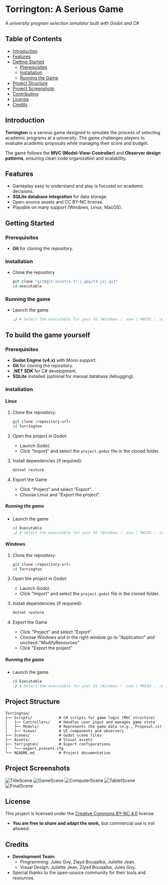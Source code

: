 # Torrington: A Serious Game

_A university program selection simulator built with Godot and C#_

## Table of Contents
- [Introduction](#introduction)
- [Features](#features)
- [Getting Started](#getting-started)
  - [Prerequisites](#prerequisites)
  - [Installation](#installation)
  - [Running the Game](#running-the-game)
- [Project Structure](#project-structure)
- [Project Screenshots](#project-screenschots)
- [Contributing](#contributing)
- [License](#license)
- [Credits](#credits)

## Introduction
**Torrington** is a serious game designed to simulate the process of selecting academic programs at a university. The game challenges players to evaluate academic proposals while managing their score and budget.

The game follows the **MVC (Model-View-Controller)** and **Observer design patterns**, ensuring clean code organization and scalability.

## Features
- Gameplay easy to understand and play is focused on academic decisions.
- **SQLite database integration** for data storage.
- Open-source assets and CC BY-NC license.
- Playable on many support (Windows, Linux, MacOS).

## Getting Started

### Prerequisites
- **Git** for cloning the repository.

### Installation
- Clone the repository
    ```bash
    git clone "git@git.unistra.fr:j.goy/t3-jzj.git"
    cd executable
    ```
### Running the game
- Launch the game
    ```bash
    ./ # Select the executable for your OS (Windows : .exe | MACOS : .app | Linux : no extension)
    ```

## To build the game yourself

### Prerequisites
- **Godot Engine (v4.x)** with Mono support.
- **Git** for cloning the repository.
- **.NET SDK** for C# development.
- **SQLite** installed (optional for manual database debugging).

### Installation

#### Linux
1. Clone the repository:
   ```bash
   git clone <repository-url>
   cd Torrington
   ```
2. Open the project in Godot:
   - Launch Godot.
   - Click "Import" and select the `project.godot` file in the cloned folder.

3. Install dependencies (if required):
   ```bash
   dotnet restore
   ```
4. Export the Game
    - Click "Project" and select "Export".
    - Choose Linux and "Export the project".

##### Running the game
- Launch the game
    ```bash
    cd Executable
    ./ # Select the executable for your OS (Windows : .exe | MACOS : .app | Linux : no extension)
    ```

#### Windows
1. Clone the repository:
   ```bash
   git clone <repository-url>
   cd Torrington
   ```
2. Open the project in Godot:
   - Launch Godot.
   - Click "Import" and select the `project.godot` file in the cloned folder.

3. Install dependencies (if required):
   ```bash
   dotnet restore
   ```
4. Export the Game
    - Click "Project" and select "Export"
    - Choose Windows and in the right window go to "Application" and uncheck "ModifyResources"  
    - Click "Export the project"

##### Running the game
- Launch the game
    ```bash
    cd Executable
    ./ # Select the executable for your OS (Windows : .exe | MACOS : .app | Linux : no extension)
    ```
    
## Project Structure
```plaintext
Torrington/
├── Scripts/            # C# scripts for game logic (MVC structure)
│   ├── Controllers/    # Handles user input and manages game state
│   ├── Models/         # Represents the game data (e.g., Proposal.cs)
│   ├── Views/          # UI components and observers
├── Scenes/             # Godot scene files
├── Assets/             # Visual assets
├── torrington/         # Export configurations
│   └── export_presets.cfg
└── README.md           # Project documentation
```

## Project Screenshots
![TitleScene](docs/images/titleScene.png)
![GameScene](docs/images/gameScene.png)
![ComputerScene](docs/images/computerScene.png)
![TabletScene](docs/images/tabletScene.png)
![FinalScene](docs/images/finalScene.png)

## License
This project is licensed under the [Creative Commons BY-NC 4.0](https://creativecommons.org/licenses/by-nc/4.0/) license.
- **You are free to share and adapt the work,** but commercial use is not allowed.

## Credits
- **Development Team:**
  - Programming: Jules Goy, Ziayd Bouqalba, Juliette Jean.
  - Visual Design: Juliette Jean, Ziyad Bouqalba, Jules Goy.
- Special thanks to the open-source community for their tools and resources.
